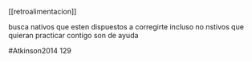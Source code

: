 [[retroalimentacion]]

busca nativos que esten dispuestos a corregirte
incluso no nstivos que quieran practicar contigo son de ayuda

#Atkinson2014 129
